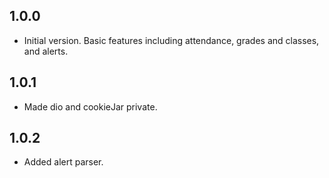 ## 1.0.0

-   Initial version. Basic features including attendance, grades and classes, and alerts.

## 1.0.1

-   Made dio and cookieJar private.

## 1.0.2

-   Added alert parser.
